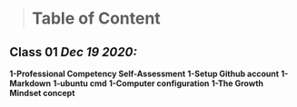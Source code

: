 > # Table of Content 

## Class 01  *Dec 19 2020:*

__1-Professional Competency Self-Assessment__
__1-Setup Github account__
__1-Markdown__
__1-ubuntu cmd__ 
__1-Computer configuration__ 
__1-The Growth Mindset concept__ 
